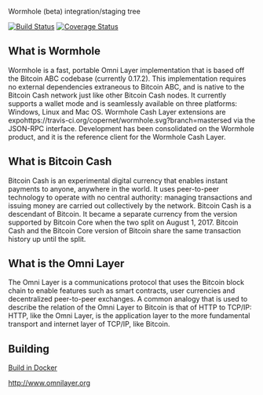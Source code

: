 Wormhole (beta) integration/staging tree

[![Build Status](https://travis-ci.org/copernet/wormhole.svg?branch=master)](https://travis-ci.org/copernet/wormhole) [![Coverage Status](https://coveralls.io/repos/github/copernet/wormhole/badge.svg?branch=master)](https://coveralls.io/github/copernet/wormhole?branch=master)

What is Wormhole
-----------------
Wormhole is a fast, portable Omni Layer implementation that is based off the Bitcoin ABC codebase (currently 0.17.2). This implementation requires no external dependencies extraneous to Bitcoin ABC, and is native to the Bitcoin Cash network just like other Bitcoin Cash nodes. It currently supports a wallet mode and is seamlessly available on three platforms: Windows, Linux and Mac OS. Wormhole Cash Layer extensions are expohttps://travis-ci.org/copernet/wormhole.svg?branch=mastersed via the JSON-RPC interface. Development has been consolidated on the Wormhole product, and it is the reference client for the Wormhole Cash Layer.


What is Bitcoin Cash
--------------------
Bitcoin Cash is an experimental digital currency that enables instant payments to anyone, anywhere in the world. It uses peer-to-peer technology to operate with no central authority: managing transactions and issuing money are carried out collectively by the network. Bitcoin Cash is a descendant of Bitcoin. It became a separate currency from the version supported by Bitcoin Core when the two split on August 1, 2017. Bitcoin Cash and the Bitcoin Core version of Bitcoin share the same transaction history up until the split.

What is the Omni Layer
----------------------
The Omni Layer is a communications protocol that uses the Bitcoin block chain to enable features such as smart contracts, user currencies and decentralized peer-to-peer exchanges. A common analogy that is used to describe the relation of the Omni Layer to Bitcoin is that of HTTP to TCP/IP: HTTP, like the Omni Layer, is the application layer to the more fundamental transport and internet layer of TCP/IP, like Bitcoin.

Building
-----------
[Build in Docker](https://github.com/copernet/wormhole/blob/dev/doc/build-in-docker.md)

http://www.omnilayer.org

